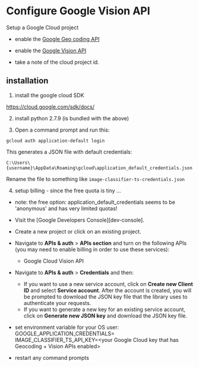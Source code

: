 # Configure Google Vision API

Setup a Google Cloud project

-   enable the [Google Geo coding API](https://developers.google.com/maps/documentation/geocoding/start)

-   enable the [Google Vision API](https://cloud.google.com/vision/docs/before-you-begin)

-   take a note of the cloud project id.

## installation

1. install the google cloud SDK

https://cloud.google.com/sdk/docs/

2. install python 2.7.9 (is bundled with the above)

3. Open a command prompt and run this:

```
gcloud auth application-default login
```

This generates a JSON file with default credentials:

```
C:\Users\{username}\AppData\Roaming\gcloud\application_default_credentials.json
```

Rename the file to something like `image-classifier-ts-credentials.json`

4.  setup billing - since the free quota is tiny ...

-   note: the free option: application_default_credentials seems to be 'anonymous' and has very limited quotas!

-   Visit the [Google Developers Console][dev-console].
-   Create a new project or click on an existing project.
-   Navigate to **APIs & auth** > **APIs section** and turn on the following APIs (you may need to enable billing in order to use these services):
    -   Google Cloud Vision API
-   Navigate to **APIs & auth** > **Credentials** and then:

    -   If you want to use a new service account, click on **Create new Client ID** and select **Service account**. After the account is created, you will be prompted to download the JSON key file that the library uses to authenticate your requests.
    -   If you want to generate a new key for an existing service account, click on **Generate new JSON key** and download the JSON key file.

-   set environment variable for your OS user:
    GOOGLE_APPLICATION_CREDENTIALS=<path to the JSON file>
    IMAGE_CLASSIFIER_TS_API_KEY=<your Google Cloud key that has Geocoding + Vision APIs enabled>

-   restart any command prompts
